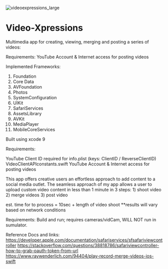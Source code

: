![videoexpressions_large](https://user-images.githubusercontent.com/12479502/32527151-cce1398e-c3fa-11e7-8414-21863196e395.png)

# Video-Xpressions

Multimedia app for creating, viewing, merging and posting a series of videos:


Requirements: 
YouTube Account & Internet access for posting videos


Implemented Frameworks:
1) Foundation
2) Core Data
3) AVFoundation
4) Photos
5) SystemConfiguration
6) UIKit
7) SafariServices
8) AssetsLibrary
9) AVKit
10) MediaPlayer
11) MobileCoreServices


Built using xcode 9 

Requirements:

YouTube Client ID required for info.plist (keys: ClientID / ReverseClientID)
VideoClientAPIconstants.swift
YouTube Account & Internet access for posting videos

This app offers creative users an effortless approach to add content to a social media outlet. The seamless approach of my app allows a user to upload custom video content in less than 1 minute in 3 steps: 1)    shoot video 2)    merge videos  3)    post video

est. time for to process = 10sec + length of video shoot
**results will vary based on network conditions

Requirements: Build and run; requires cameras/vidCam, WILL NOT run in sumulator.

Reference Docs and links:
https://developer.apple.com/documentation/safariservices/sfsafariviewcontroller
https://stackoverflow.com/questions/38818786/safariviewcontroller-how-to-grab-oauth-token-from-url
https://www.raywenderlich.com/94404/play-record-merge-videos-ios-swift
